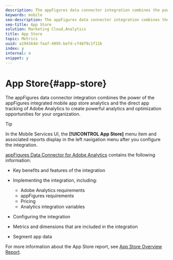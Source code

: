 ```yaml
---
description: The appFigures data connector integration combines the power of the appFigures integrated mobile app store analytics and the direct app tracking of Adobe Analytics to create powerful analytics and optimization opportunities for your organization.
keywords: mobile
seo-description: The appFigures data connector integration combines the power of the appFigures integrated mobile app store analytics and the direct app tracking of Adobe Analytics to create powerful analytics and optimization opportunities for your organization.
seo-title: App Store
solution: Marketing Cloud,Analytics
title: App Store
topic: Metrics
uuid: a194364d-faaf-4995-befd-cf48f9c1f11b
index: y
internal: n
snippet: y
---
```


# App Store{#app-store}

The appFigures data connector integration combines the power of the appFigures integrated mobile app store analytics and the direct app tracking of Adobe Analytics to create powerful analytics and optimization opportunities for your organization.

>[!TIP]
>
>In the Mobile Services UI, the **[!UICONTROL App Store]** menu item and associated reports display in the left navigation menu after you configure the integration.

[appFigures Data Connector for Adobe Analytics](https://marketing.adobe.com/resources/help/en_US/connectors/appfigures/) contains the following information:
<!--REKHA--no idea where this guide lives--> 

* Key benefits and features of the integration 
* Implementing the integration, including:

    * Adobe Analytics requirements 
    * appFigures requirements 
    * Pricing 
    * Analytics integration variables

* Configuring the integration 
* Metrics and dimensions that are included in the integration 
* Segment app data

For more information about the App Store report, see [App Store Overview Report](../../usage/c-app-store-store-performance.md#concept_2D34C066E48B48FBBDC6CCC683C714AF). 
